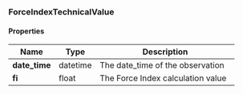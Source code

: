 

[//]: # (CLASS:ForceIndexTechnicalValue)

[//]: # (KIND:object)

### ForceIndexTechnicalValue

#### Properties

[//]: # (START_DEFINITION)

Name | Type | Description
------------ | ------------- | -------------
**date_time** | datetime | The date_time of the observation &nbsp;
**fi** | float | The Force Index calculation value &nbsp;

[//]: # (END_DEFINITION)



